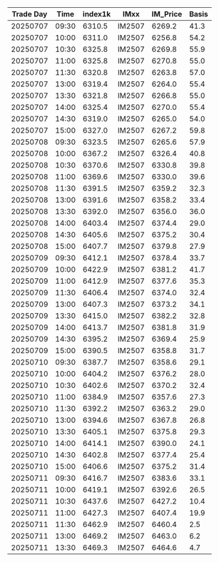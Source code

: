 | Trade Day  | Time | index1k | IMxx | IM_Price | Basis |
| ---------- | ---- | ------- | ---- | -------- | ----- |
| 20250707 | 09:30 | 6310.5 | IM2507 | 6269.2 | 41.3 | 
| 20250707 | 10:00 | 6311.0 | IM2507 | 6256.8 | 54.2 | 
| 20250707 | 10:30 | 6325.8 | IM2507 | 6269.8 | 55.9 | 
| 20250707 | 11:00 | 6325.8 | IM2507 | 6270.8 | 55.0 | 
| 20250707 | 11:30 | 6320.8 | IM2507 | 6263.8 | 57.0 | 
| 20250707 | 13:00 | 6319.4 | IM2507 | 6264.0 | 55.4 | 
| 20250707 | 13:30 | 6321.8 | IM2507 | 6266.8 | 55.0 | 
| 20250707 | 14:00 | 6325.4 | IM2507 | 6270.0 | 55.4 | 
| 20250707 | 14:30 | 6319.0 | IM2507 | 6265.0 | 54.0 | 
| 20250707 | 15:00 | 6327.0 | IM2507 | 6267.2 | 59.8 | 
| 20250708 | 09:30 | 6323.5 | IM2507 | 6265.6 | 57.9 | 
| 20250708 | 10:00 | 6367.2 | IM2507 | 6326.4 | 40.8 | 
| 20250708 | 10:30 | 6370.6 | IM2507 | 6330.8 | 39.8 | 
| 20250708 | 11:00 | 6369.6 | IM2507 | 6330.0 | 39.6 | 
| 20250708 | 11:30 | 6391.5 | IM2507 | 6359.2 | 32.3 | 
| 20250708 | 13:00 | 6391.6 | IM2507 | 6358.2 | 33.4 | 
| 20250708 | 13:30 | 6392.0 | IM2507 | 6356.0 | 36.0 | 
| 20250708 | 14:00 | 6403.4 | IM2507 | 6374.4 | 29.0 | 
| 20250708 | 14:30 | 6405.6 | IM2507 | 6375.2 | 30.4 | 
| 20250708 | 15:00 | 6407.7 | IM2507 | 6379.8 | 27.9 | 
| 20250709 | 09:30 | 6412.1 | IM2507 | 6378.4 | 33.7 |
| 20250709 | 10:00 | 6422.9 | IM2507 | 6381.2 | 41.7 |
| 20250709 | 11:00 | 6412.9 | IM2507 | 6377.6 | 35.3 |
| 20250709 | 11:30 | 6406.4 | IM2507 | 6374.0 | 32.4 |
| 20250709 | 13:00 | 6407.3 | IM2507 | 6373.2 | 34.1 |
| 20250709 | 13:30 | 6415.0 | IM2507 | 6382.2 | 32.8 |
| 20250709 | 14:00 | 6413.7 | IM2507 | 6381.8 | 31.9 |
| 20250709 | 14:30 | 6395.2 | IM2507 | 6369.4 | 25.9 |
| 20250709 | 15:00 | 6390.5 | IM2507 | 6358.8 | 31.7 | 
| 20250710 | 09:30 | 6387.7 | IM2507 | 6358.6 | 29.1 | 
| 20250710 | 10:00 | 6404.2 | IM2507 | 6376.2 | 28.0 | 
| 20250710 | 10:30 | 6402.6 | IM2507 | 6370.2 | 32.4 | 
| 20250710 | 11:00 | 6384.9 | IM2507 | 6357.6 | 27.3 | 
| 20250710 | 11:30 | 6392.2 | IM2507 | 6363.2 | 29.0 | 
| 20250710 | 13:00 | 6394.6 | IM2507 | 6367.8 | 26.8 | 
| 20250710 | 13:30 | 6405.1 | IM2507 | 6375.8 | 29.3 | 
| 20250710 | 14:00 | 6414.1 | IM2507 | 6390.0 | 24.1 | 
| 20250710 | 14:30 | 6402.8 | IM2507 | 6377.4 | 25.4 | 
| 20250710 | 15:00 | 6406.6 | IM2507 | 6375.2 | 31.4 | 
| 20250711 | 09:30 | 6416.7 | IM2507 | 6383.6 | 33.1 | 
| 20250711 | 10:00 | 6419.1 | IM2507 | 6392.6 | 26.5 | 
| 20250711 | 10:30 | 6437.6 | IM2507 | 6427.2 | 10.4 | 
| 20250711 | 11:00 | 6427.3 | IM2507 | 6407.4 | 19.9 | 
| 20250711 | 11:30 | 6462.9 | IM2507 | 6460.4 | 2.5 | 
| 20250711 | 13:00 | 6469.2 | IM2507 | 6463.0 | 6.2 | 
| 20250711 | 13:30 | 6469.3 | IM2507 | 6464.6 | 4.7 | 
